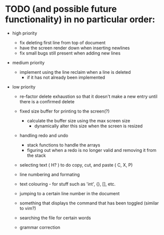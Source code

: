 # TODO (and possible future functionality) in no particular order: 

* high priority 
    * fix deleting first line from top of document
    * have the screen render down when inserting newlines 
    * fix small bugs still present when adding new lines

* medium priority 
    * implement using the line reclaim when a line is deleted 
        * if it has not already been implemented
        
* low priority 

    * re-factor delete exhaustion so that it doesn't make a new entry until
      there is a confirmed delete

    * fixed size buffer for printing to the screen(?)
        * calculate the buffer size using the max screen size 
            * dynamically alter this size when the screen is resized

    * handling redo and undo 
        * stack functions to handle the arrays
        * figuring out when a redo is no longer valid and removing it from the stack 

    * selecting text ( H? ) to do copy, cut, and paste ( C, X, P)

    * line numbering and formating 
    * text colouring - for stuff such as 'int', {}, [], etc.
    * jumping to a certain line number in the document

    * something that displays the command that has been toggled (similar to vim?)

    * searching the file for certain words

    * grammar correction 

